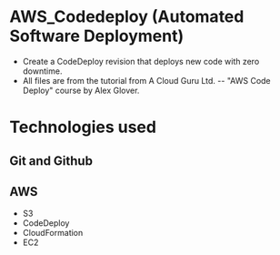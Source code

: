 # AWS_Codedeploy (Automated Software Deployment)
* Create a CodeDeploy revision that deploys new code with zero downtime.
* All files are from the tutorial from A Cloud Guru Ltd. -- "AWS Code Deploy" course by Alex Glover.

# Technologies used

## Git and Github

## AWS
* S3
* CodeDeploy
* CloudFormation
* EC2

